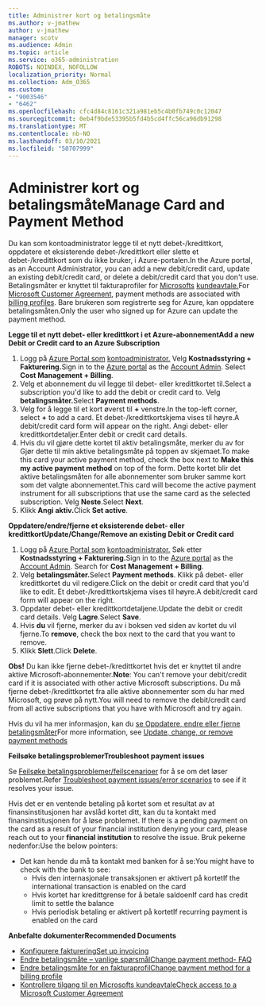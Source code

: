 ```yaml
---
title: Administrer kort og betalingsmåte
ms.author: v-jmathew
author: v-jmathew
manager: scotv
ms.audience: Admin
ms.topic: article
ms.service: o365-administration
ROBOTS: NOINDEX, NOFOLLOW
localization_priority: Normal
ms.collection: Adm_O365
ms.custom:
- "9003546"
- "6462"
ms.openlocfilehash: cfc4d84c8161c321a981eb5c4b0fb749c0c12047
ms.sourcegitcommit: 0eb4f9bde53395b5fd4b5cd4ffc56ca96db91298
ms.translationtype: MT
ms.contentlocale: nb-NO
ms.lasthandoff: 03/10/2021
ms.locfileid: "50707999"
---
```

# <a name="manage-card-and-payment-method"></a><span data-ttu-id="f551f-102">Administrer kort og betalingsmåte</span><span class="sxs-lookup"><span data-stu-id="f551f-102">Manage Card and Payment Method</span></span>

<span data-ttu-id="f551f-103">Du kan som kontoadministrator legge til et nytt debet-/kredittkort, oppdatere et eksisterende debet-/kredittkort eller slette et debet-/kredittkort som du ikke bruker, i Azure-portalen.</span><span class="sxs-lookup"><span data-stu-id="f551f-103">In the Azure portal, as an Account Administrator, you can add a new debit/credit card, update an existing debit/credit card, or delete a debit/credit card that you don't use.</span></span> <span data-ttu-id="f551f-104">Betalingsmåter er knyttet til fakturaprofiler for [Microsofts](https://docs.microsoft.com/azure/billing/billing-how-to-change-credit-card?WT.mc_id=Portal-Microsoft_Azure_Support#check-access-to-a-microsoft-customer-agreement) [kundeavtale.](https://docs.microsoft.com/azure/billing/billing-how-to-change-credit-card?WT.mc_id=Portal-Microsoft_Azure_Support#change-payment-method-for-a-billing-profile)</span><span class="sxs-lookup"><span data-stu-id="f551f-104">For [Microsoft Customer Agreement](https://docs.microsoft.com/azure/billing/billing-how-to-change-credit-card?WT.mc_id=Portal-Microsoft_Azure_Support#check-access-to-a-microsoft-customer-agreement), payment methods are associated with [billing profiles](https://docs.microsoft.com/azure/billing/billing-how-to-change-credit-card?WT.mc_id=Portal-Microsoft_Azure_Support#change-payment-method-for-a-billing-profile).</span></span> <span data-ttu-id="f551f-105">Bare brukeren som registrerte seg for Azure, kan oppdatere betalingsmåten.</span><span class="sxs-lookup"><span data-stu-id="f551f-105">Only the user who signed up for Azure can update the payment method.</span></span>

<span data-ttu-id="f551f-106">**Legge til et nytt debet- eller kredittkort i et Azure-abonnement**</span><span class="sxs-lookup"><span data-stu-id="f551f-106">**Add a new Debit or Credit card to an Azure Subscription**</span></span>

1. <span data-ttu-id="f551f-107">Logg på [Azure Portal som](https://ms.portal.azure.com/) [kontoadministrator.](https://docs.microsoft.com/azure/cost-management-billing/manage/billing-subscription-transfer?WT.mc_id=Portal-Microsoft_Azure_Support#whoisaa) Velg **Kostnadsstyring + Fakturering.**</span><span class="sxs-lookup"><span data-stu-id="f551f-107">Sign in to the [Azure portal](https://ms.portal.azure.com/) as the [Account Admin](https://docs.microsoft.com/azure/cost-management-billing/manage/billing-subscription-transfer?WT.mc_id=Portal-Microsoft_Azure_Support#whoisaa). Select **Cost Management + Billing**.</span></span>
2. <span data-ttu-id="f551f-108">Velg et abonnement du vil legge til debet- eller kredittkortet til.</span><span class="sxs-lookup"><span data-stu-id="f551f-108">Select a subscription you'd like to add the debit or credit card to.</span></span> <span data-ttu-id="f551f-109">Velg **betalingsmåter.**</span><span class="sxs-lookup"><span data-stu-id="f551f-109">Select **Payment methods**.</span></span>
3. <span data-ttu-id="f551f-110">Velg for å legge til et kort øverst til **+** venstre.</span><span class="sxs-lookup"><span data-stu-id="f551f-110">In the top-left corner, select **+** to add a card.</span></span> <span data-ttu-id="f551f-111">Et debet-/kredittkortskjema vises til høyre.</span><span class="sxs-lookup"><span data-stu-id="f551f-111">A debit/credit card form will appear on the right.</span></span> <span data-ttu-id="f551f-112">Angi debet- eller kredittkortdetaljer.</span><span class="sxs-lookup"><span data-stu-id="f551f-112">Enter debit or credit card details.</span></span>
4. <span data-ttu-id="f551f-113">Hvis du vil gjøre dette kortet til  aktiv betalingsmåte, merker du av for Gjør dette til min aktive betalingsmåte på toppen av skjemaet.</span><span class="sxs-lookup"><span data-stu-id="f551f-113">To make this card your active payment method, check the box next to **Make this my active payment method** on top of the form.</span></span> <span data-ttu-id="f551f-114">Dette kortet blir det aktive betalingsmåten for alle abonnementer som bruker samme kort som det valgte abonnementet.</span><span class="sxs-lookup"><span data-stu-id="f551f-114">This card will become the active payment instrument for all subscriptions that use the same card as the selected subscription.</span></span> <span data-ttu-id="f551f-115">Velg **Neste**.</span><span class="sxs-lookup"><span data-stu-id="f551f-115">Select **Next**.</span></span>
5. <span data-ttu-id="f551f-116">Klikk **Angi aktiv.**</span><span class="sxs-lookup"><span data-stu-id="f551f-116">Click **Set active**.</span></span> 
 
<span data-ttu-id="f551f-117">**Oppdatere/endre/fjerne et eksisterende debet- eller kredittkort**</span><span class="sxs-lookup"><span data-stu-id="f551f-117">**Update/Change/Remove an existing Debit or Credit card**</span></span>

1.  <span data-ttu-id="f551f-118">Logg på [Azure Portal som](https://portal.azure.com/) [kontoadministrator.](https://docs.microsoft.com/azure/billing/billing-subscription-transfer?WT.mc_id=Portal-Microsoft_Azure_Support#whoisaa) Søk etter **Kostnadsstyring + Fakturering.**</span><span class="sxs-lookup"><span data-stu-id="f551f-118">Sign in to the [Azure portal](https://portal.azure.com/) as the [Account Admin](https://docs.microsoft.com/azure/billing/billing-subscription-transfer?WT.mc_id=Portal-Microsoft_Azure_Support#whoisaa). Search for **Cost Management + Billing**.</span></span>
2.  <span data-ttu-id="f551f-119">Velg **betalingsmåter.**</span><span class="sxs-lookup"><span data-stu-id="f551f-119">Select **Payment methods**.</span></span> <span data-ttu-id="f551f-120">Klikk på debet- eller kredittkortet du vil redigere.</span><span class="sxs-lookup"><span data-stu-id="f551f-120">Click on the debit or credit card that you'd like to edit.</span></span> <span data-ttu-id="f551f-121">Et debet-/kredittkortskjema vises til høyre.</span><span class="sxs-lookup"><span data-stu-id="f551f-121">A debit/credit card form will appear on the right.</span></span>
3.  <span data-ttu-id="f551f-122">Oppdater debet- eller kredittkortdetaljene.</span><span class="sxs-lookup"><span data-stu-id="f551f-122">Update the debit or credit card details.</span></span> <span data-ttu-id="f551f-123">Velg **Lagre**.</span><span class="sxs-lookup"><span data-stu-id="f551f-123">Select **Save**.</span></span>
4.  <span data-ttu-id="f551f-124">Hvis **du** vil fjerne, merker du av i boksen ved siden av kortet du vil fjerne.</span><span class="sxs-lookup"><span data-stu-id="f551f-124">To **remove**, check the box next to the card that you want to remove.</span></span>
5.  <span data-ttu-id="f551f-125">Klikk **Slett**.</span><span class="sxs-lookup"><span data-stu-id="f551f-125">Click **Delete**.</span></span>

<span data-ttu-id="f551f-126">**Obs!** Du kan ikke fjerne debet-/kredittkortet hvis det er knyttet til andre aktive Microsoft-abonnementer.</span><span class="sxs-lookup"><span data-stu-id="f551f-126">**Note**: You can't remove your debit/credit card if it is associated with other active Microsoft subscriptions.</span></span> <span data-ttu-id="f551f-127">Du må fjerne debet-/kredittkortet fra alle aktive abonnementer som du har med Microsoft, og prøve på nytt.</span><span class="sxs-lookup"><span data-stu-id="f551f-127">You will need to remove the debit/credit card from all active subscriptions that you have with Microsoft and try again.</span></span>

<span data-ttu-id="f551f-128">Hvis du vil ha mer informasjon, kan du [se Oppdatere, endre eller fjerne betalingsmåter](https://docs.microsoft.com/azure/billing/billing-how-to-change-credit-card?WT.mc_id=Portal-Microsoft_Azure_Support)</span><span class="sxs-lookup"><span data-stu-id="f551f-128">For more information, see [Update, change, or remove payment methods](https://docs.microsoft.com/azure/billing/billing-how-to-change-credit-card?WT.mc_id=Portal-Microsoft_Azure_Support)</span></span>

<span data-ttu-id="f551f-129">**Feilsøke betalingsproblemer**</span><span class="sxs-lookup"><span data-stu-id="f551f-129">**Troubleshoot payment issues**</span></span>

<span data-ttu-id="f551f-130">Se [Feilsøke betalingsproblemer/feilscenarioer](https://docs.microsoft.com/azure/cost-management-billing/manage/billing-troubleshoot-azure-payment-issues) for å se om det løser problemet.</span><span class="sxs-lookup"><span data-stu-id="f551f-130">Refer [Troubleshoot payment issues/error scenarios](https://docs.microsoft.com/azure/cost-management-billing/manage/billing-troubleshoot-azure-payment-issues) to see if it resolves your issue.</span></span>

<span data-ttu-id="f551f-131">Hvis det er en ventende betaling på kortet som et resultat av at finansinstitusjonen har avslåd kortet ditt, kan du ta kontakt med finansinstitusjonen for å løse problemet. </span><span class="sxs-lookup"><span data-stu-id="f551f-131">If there is a pending payment on the card as a result of your financial institution denying your card, please reach out to your **financial institution** to resolve the issue.</span></span> <span data-ttu-id="f551f-132">Bruk pekerne nedenfor:</span><span class="sxs-lookup"><span data-stu-id="f551f-132">Use the below pointers:</span></span>

- <span data-ttu-id="f551f-133">Det kan hende du må ta kontakt med banken for å se:</span><span class="sxs-lookup"><span data-stu-id="f551f-133">You might have to check with the bank to see:</span></span> 
    - <span data-ttu-id="f551f-134">Hvis den internasjonale transaksjonen er aktivert på kortet</span><span class="sxs-lookup"><span data-stu-id="f551f-134">If the international transaction is enabled on the card</span></span>
    - <span data-ttu-id="f551f-135">Hvis kortet har kredittgrense for å betale saldoen</span><span class="sxs-lookup"><span data-stu-id="f551f-135">If card has credit limit to settle the balance</span></span>
    - <span data-ttu-id="f551f-136">Hvis periodisk betaling er aktivert på kortet</span><span class="sxs-lookup"><span data-stu-id="f551f-136">If recurring payment is enabled on the card</span></span>

<span data-ttu-id="f551f-137">**Anbefalte dokumenter**</span><span class="sxs-lookup"><span data-stu-id="f551f-137">**Recommended Documents**</span></span>

- [<span data-ttu-id="f551f-138">Konfigurere fakturering</span><span class="sxs-lookup"><span data-stu-id="f551f-138">Set up invoicing</span></span>](https://docs.microsoft.com/azure/cost-management-billing/manage/pay-by-invoice)
- [<span data-ttu-id="f551f-139">Endre betalingsmåte – vanlige spørsmål</span><span class="sxs-lookup"><span data-stu-id="f551f-139">Change payment method- FAQ</span></span>](https://docs.microsoft.com/azure/cost-management-billing/manage/change-credit-card?WT.mc_id=Portal-Microsoft_Azure_Support#frequently-asked-questions)
- [<span data-ttu-id="f551f-140">Endre betalingsmåte for en fakturaprofil</span><span class="sxs-lookup"><span data-stu-id="f551f-140">Change payment method for a billing profile</span></span>](https://docs.microsoft.com/azure/cost-management-billing/manage/change-credit-card?WT.mc_id=Portal-Microsoft_Azure_Support#change-payment-method-for-a-billing-profile)
- [<span data-ttu-id="f551f-141">Kontrollere tilgang til en Microsofts kundeavtale</span><span class="sxs-lookup"><span data-stu-id="f551f-141">Check access to a Microsoft Customer Agreement</span></span>](https://docs.microsoft.com/azure/cost-management-billing/manage/change-credit-card?WT.mc_id=Portal-Microsoft_Azure_Support#check-access-to-a-microsoft-customer-agreement)
